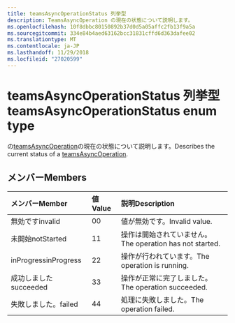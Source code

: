 ```yaml
---
title: teamsAsyncOperationStatus 列挙型
description: TeamsAsyncOperation の現在の状態について説明します。
ms.openlocfilehash: 10f8dbbc80150892b37d0d5a05affc2fb13f9a5a
ms.sourcegitcommit: 334e84b4aed63162bcc31831cffd6d363dafee02
ms.translationtype: MT
ms.contentlocale: ja-JP
ms.lasthandoff: 11/29/2018
ms.locfileid: "27020599"
---
```

# <a name="teamsasyncoperationstatus-enum-type"></a><span data-ttu-id="e6205-103">teamsAsyncOperationStatus 列挙型</span><span class="sxs-lookup"><span data-stu-id="e6205-103">teamsAsyncOperationStatus enum type</span></span>



<span data-ttu-id="e6205-104">の[teamsAsyncOperation](teamsasyncoperation.md)の現在の状態について説明します。</span><span class="sxs-lookup"><span data-stu-id="e6205-104">Describes the current status of a [teamsAsyncOperation](teamsasyncoperation.md).</span></span>

## <a name="members"></a><span data-ttu-id="e6205-105">メンバー</span><span class="sxs-lookup"><span data-stu-id="e6205-105">Members</span></span>

| <span data-ttu-id="e6205-106">メンバー</span><span class="sxs-lookup"><span data-stu-id="e6205-106">Member</span></span> | <span data-ttu-id="e6205-107">値</span><span class="sxs-lookup"><span data-stu-id="e6205-107">Value</span></span>| <span data-ttu-id="e6205-108">説明</span><span class="sxs-lookup"><span data-stu-id="e6205-108">Description</span></span> |
|:---------------|:--------|:----------|
|<span data-ttu-id="e6205-109">無効です</span><span class="sxs-lookup"><span data-stu-id="e6205-109">invalid</span></span>|<span data-ttu-id="e6205-110">0</span><span class="sxs-lookup"><span data-stu-id="e6205-110">0</span></span>|<span data-ttu-id="e6205-111">値が無効です。</span><span class="sxs-lookup"><span data-stu-id="e6205-111">Invalid value.</span></span>|
|<span data-ttu-id="e6205-112">未開始</span><span class="sxs-lookup"><span data-stu-id="e6205-112">notStarted</span></span>|<span data-ttu-id="e6205-113">1</span><span class="sxs-lookup"><span data-stu-id="e6205-113">1</span></span>|<span data-ttu-id="e6205-114">操作は開始されていません。</span><span class="sxs-lookup"><span data-stu-id="e6205-114">The operation has not started.</span></span>|
|<span data-ttu-id="e6205-115">inProgress</span><span class="sxs-lookup"><span data-stu-id="e6205-115">inProgress</span></span>|<span data-ttu-id="e6205-116">2</span><span class="sxs-lookup"><span data-stu-id="e6205-116">2</span></span>|<span data-ttu-id="e6205-117">操作が行われています。</span><span class="sxs-lookup"><span data-stu-id="e6205-117">The operation is running.</span></span>|
|<span data-ttu-id="e6205-118">成功しました</span><span class="sxs-lookup"><span data-stu-id="e6205-118">succeeded</span></span>|<span data-ttu-id="e6205-119">3</span><span class="sxs-lookup"><span data-stu-id="e6205-119">3</span></span>|<span data-ttu-id="e6205-120">操作が正常に完了しました。</span><span class="sxs-lookup"><span data-stu-id="e6205-120">The operation succeeded.</span></span>|
|<span data-ttu-id="e6205-121">失敗しました。</span><span class="sxs-lookup"><span data-stu-id="e6205-121">failed</span></span>|<span data-ttu-id="e6205-122">4</span><span class="sxs-lookup"><span data-stu-id="e6205-122">4</span></span>|<span data-ttu-id="e6205-123">処理に失敗しました。</span><span class="sxs-lookup"><span data-stu-id="e6205-123">The operation failed.</span></span>|